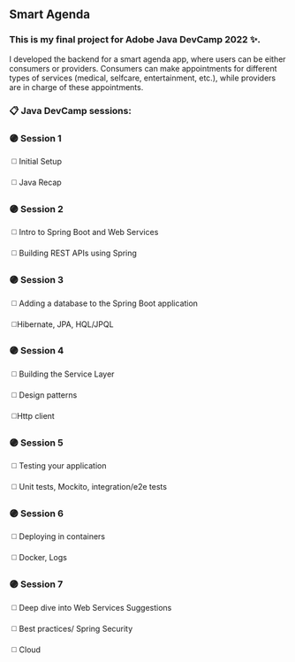 ## Smart Agenda

### This is my final project for Adobe Java DevCamp 2022 ✨.

I developed the backend for a smart agenda app, where users can be either consumers or providers. Consumers can make appointments for different types of services (medical, selfcare, entertainment, etc.), while providers are in charge of these appointments. 



### 📋 Java DevCamp sessions:

### 🟣 Session 1

​	◻️ Initial Setup

​	◻️ Java Recap

### 🟣 Session 2

​	◻️ Intro to Spring Boot and Web Services

​	◻️ Building REST APIs using Spring

### 🟣 Session 3

​	◻️ Adding a database to the Spring Boot application

​	◻️Hibernate, JPA, HQL/JPQL

### 🟣 Session 4

​	◻️ Building the Service Layer

​	◻️ Design patterns

​	◻️Http client

### 🟣 Session 5

​	◻️ Testing your application

​	◻️ Unit tests, Mockito, integration/e2e tests

### 🟣 Session 6

​	◻️ Deploying in containers

​	◻️ Docker, Logs

### 🟣 Session 7

​	◻️ Deep dive into Web Services Suggestions

​	◻️ Best practices/ Spring Security

​	◻️ Cloud

